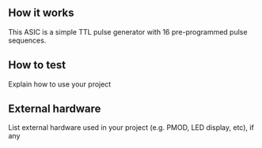 <!---

This file is used to generate your project datasheet. Please fill in the information below and delete any unused
sections.

You can also include images in this folder and reference them in the markdown. Each image must be less than
512 kb in size, and the combined size of all images must be less than 1 MB.
-->

## How it works

This ASIC is a simple TTL pulse generator with 16 pre-programmed pulse sequences. 

## How to test

Explain how to use your project

## External hardware

List external hardware used in your project (e.g. PMOD, LED display, etc), if any
